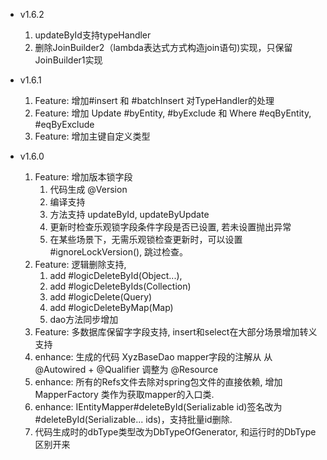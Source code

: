 - v1.6.2
    1. updateById支持typeHandler
    2. 删除JoinBuilder2（lambda表达式方式构造join语句)实现，只保留JoinBuilder1实现

- v1.6.1
    1. Feature: 增加#insert 和 #batchInsert 对TypeHandler的处理
    2. Feature: 增加 Update #byEntity, #byExclude 和 Where #eqByEntity, #eqByExclude
    3. Feature: 增加主键自定义类型

- v1.6.0
    1. Feature: 增加版本锁字段
        1. 代码生成 @Version
        2. 编译支持
        3. 方法支持 updateById, updateByUpdate
        4. 更新时检查乐观锁字段条件字段是否已设置, 若未设置抛出异常
        5. 在某些场景下，无需乐观锁检查更新时，可以设置 #ignoreLockVersion(), 跳过检查。
    2. Feature: 逻辑删除支持,
        1. add #logicDeleteById(Object...),
        2. add #logicDeleteByIds(Collection)
        3. add #logicDelete(Query)
        4. add #logicDeleteByMap(Map)
        5. dao方法同步增加
    3. Feature: 多数据库保留字字段支持, insert和select在大部分场景增加转义支持
    4. enhance: 生成的代码 XyzBaseDao mapper字段的注解从 从 @Autowired + @Qualifier 调整为 @Resource
    5. enhance: 所有的Refs文件去除对spring包文件的直接依赖, 增加 MapperFactory 类作为获取mapper的入口类.
    6. enhance: IEntityMapper#deleteById(Serializable id)签名改为 #deleteById(Serializable... ids)，支持批量id删除.
    7. 代码生成时的dbType类型改为DbTypeOfGenerator, 和运行时的DbType区别开来
    
